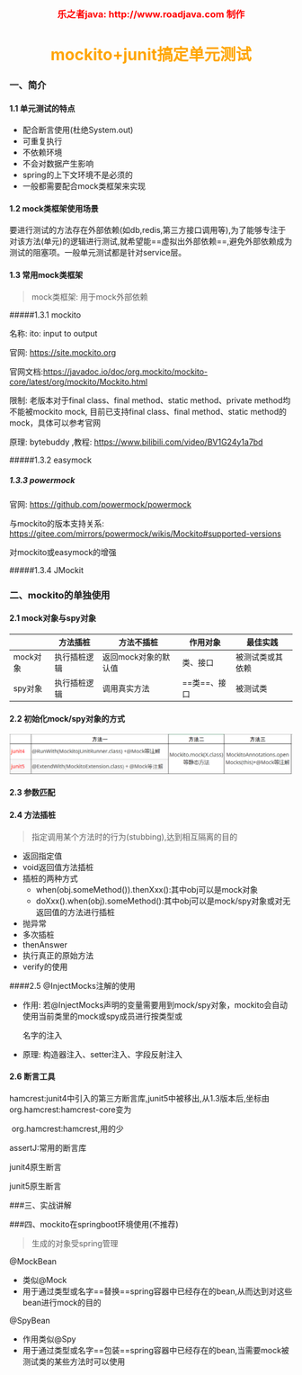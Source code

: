 <h3 style="color:red;text-align:center">乐之者java: http://www.roadjava.com 制作</h3>

<h1 style="color:orange;text-align:center">mockito+junit搞定单元测试</h1>

### 一、简介

#### 1.1 单元测试的特点

* 配合断言使用(杜绝System.out)
* 可重复执行
* 不依赖环境
* 不会对数据产生影响
* spring的上下文环境不是必须的
* 一般都需要配合mock类框架来实现

#### 1.2 mock类框架使用场景

要进行测试的方法存在外部依赖(如db,redis,第三方接口调用等),为了能够专注于对该方法(单元)的逻辑进行测试,就希望能==虚拟出外部依赖==,避免外部依赖成为测试的阻塞项。一般单元测试都是针对service层。

#### 1.3 常用mock类框架

> mock类框架: 用于mock外部依赖

#####1.3.1 mockito

名称: ito: input to output

官网: https://site.mockito.org

官网文档:https://javadoc.io/doc/org.mockito/mockito-core/latest/org/mockito/Mockito.html

限制: 老版本对于final class、final method、static method、private method均不能被mockito mock, 目前已支持final class、final method、static method的mock，具体可以参考官网

原理: bytebuddy ,教程: https://www.bilibili.com/video/BV1G24y1a7bd

#####1.3.2 easymock

##### 1.3.3 powermock

官网: https://github.com/powermock/powermock

与mockito的版本支持关系: https://gitee.com/mirrors/powermock/wikis/Mockito#supported-versions

对mockito或easymock的增强

#####1.3.4 JMockit

### 二、mockito的单独使用

#### 2.1 mock对象与spy对象

|          | 方法插桩     | 方法不插桩           | 作用对象     | 最佳实践         |
| -------- | ------------ | -------------------- | ------------ | ---------------- |
| mock对象 | 执行插桩逻辑 | 返回mock对象的默认值 | 类、接口     | 被测试类或其依赖 |
| spy对象  | 执行插桩逻辑 | 调用真实方法         | ==类==、接口 | 被测试类         |

#### 2.2 初始化mock/spy对象的方式

![image-20230911215332529](image-20230911215332529.png)

#### 2.3 参数匹配

#### 2.4 方法插桩

> 指定调用某个方法时的行为(stubbing),达到相互隔离的目的

* 返回指定值
* void返回值方法插桩
* 插桩的两种方式
  * when(obj.someMethod()).thenXxx():其中obj可以是mock对象
  * doXxx().when(obj).someMethod():其中obj可以是mock/spy对象或对无返回值的方法进行插桩
* 抛异常
* 多次插桩
* thenAnswer
* 执行真正的原始方法
* verify的使用

####2.5 @InjectMocks注解的使用

* 作用: 若@InjectMocks声明的变量需要用到mock/spy对象，mockito会自动使用当前类里的mock或spy成员进行按类型或

  名字的注入

* 原理: 构造器注入、setter注入、字段反射注入

#### 2.6 断言工具

hamcrest:junit4中引入的第三方断言库,junit5中被移出,从1.3版本后,坐标由org.hamcrest:hamcrest-core变为

​				  org.hamcrest:hamcrest,用的少

assertJ:常用的断言库

junit4原生断言

junit5原生断言

###三、实战讲解

###四、mockito在springboot环境使用(不推荐)

> 生成的对象受spring管理

@MockBean

* 类似@Mock
* 用于通过类型或名字==替换==spring容器中已经存在的bean,从而达到对这些bean进行mock的目的

@SpyBean

* 作用类似@Spy
* 用于通过类型或名字==包装==spring容器中已经存在的bean,当需要mock被测试类的某些方法时可以使用
